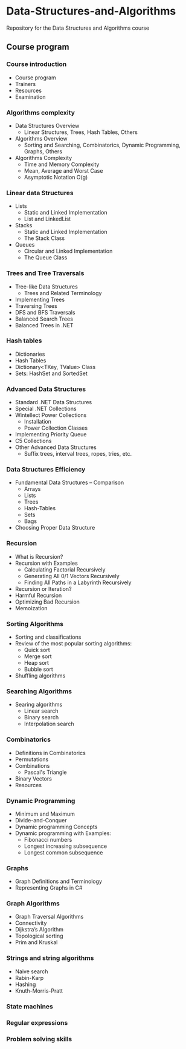 # Data-Structures-and-Algorithms
Repository for the Data Structures and Algorithms course

##  Course program

###   Course introduction
<!-- 0.5 hours -->

*   Course program
*   Trainers
*   Resources
*   Examination

###   Algorithms complexity
<!-- 2 hours, Niki -->

*   Data Structures Overview
    *   Linear Structures, Trees, Hash Tables, Others
*   Algorithms Overview
    *   Sorting and Searching, Combinatorics, Dynamic Programming, Graphs, Others
*   Algorithms Complexity
    *   Time and Memory Complexity
    *   Mean, Average and Worst Case
    *   Asymptotic Notation O(g)

###   Linear data Structures
<!-- 2 hours, Doncho -->

*   Lists
    *   Static and Linked Implementation
    *   List<T> and  LinkedList<T>
*   Stacks
    *   Static and Linked Implementation
    *   The Stack<T> Class
*   Queues
    *   Circular and Linked Implementation
    *   The Queue<T> Class

###   Trees and Tree Traversals
<!-- 2.5 hours, Doncho -->

*   Tree-like Data Structures
    *   Trees and Related Terminology
*   Implementing Trees
*   Traversing Trees
*   DFS and BFS Traversals
*   Balanced Search Trees
*   Balanced Trees in .NET

###   Hash tables
<!-- 2.5 hours, Doncho -->
<!-- +1h workshop, Doncho  -->

*   Dictionaries
*   Hash Tables
*   Dictionary<TKey, TValue> Class
*   Sets: HashSet<T> and SortedSet<T>

###   Advanced Data Structures
<!-- 1.5 hours, Ivo -->

*   Standard .NET Data Structures
*   Special .NET Collections
*   Wintellect Power Collections
    *   Installation
    *   Power Collection Classes
*   Implementing Priority Queue
*   C5 Collections
*   Other Advanced Data Structures
    *   Suffix trees, interval trees, ropes, tries, etc.

###   Data Structures Efficiency

*   Fundamental Data Structures – Comparison
    *   Arrays
    *   Lists
    *   Trees
    *   Hash-Tables
    *   Sets
    *   Bags
*   Choosing Proper Data Structure

###   Recursion
<!-- 1.5 hours, Evlogi -->

*   What is Recursion?
*   Recursion with Examples
    *   Calculating Factorial Recursively
    *   Generating All 0/1 Vectors Recursively
    *   Finding All Paths in a Labyrinth Recursively
*   Recursion or Iteration?
*   Harmful Recursion
*   Optimizing Bad Recursion
*   Memoization

###   Sorting Algorithms
<!-- 1 hour, Evlogi -->

*   Sorting and classifications
*   Review of the most popular sorting algorithms:
    *   Quick sort
    *   Merge sort
    *   Heap sort
    *   Bubble sort
*   Shuffling algorithms

###   Searching Algorithms
<!-- 1 hour, Evlogi -->

*   Searing algorithms
    *   Linear search
    *   Binary search
    *   Interpolation search

###   Combinatorics
<!-- 2 hours, Ivo -->

*   Definitions in Combinatorics
*   Permutations
*   Combinations
    *   Pascal's Triangle
*   Binary Vectors
*   Resources

###   Dynamic Programming
<!-- 3.5 hours, Doncho -->

*   Minimum and Maximum
*   Divide-and-Conquer
*   Dynamic programming Concepts
*   Dynamic programming with Examples:
    *   Fibonacci numbers
    *   Longest increasing subsequence
    *   Longest common subsequence

###   Graphs
<!-- 1.5 hours, Niki  -->

*   Graph Definitions and Terminology
*   Representing Graphs in C#

###   Graph Algorithms
<!-- 2 hours, Niki  -->

*   Graph Traversal Algorithms
*   Connectivity
*   Dijkstra’s Algorithm
*   Topological sorting
*   Prim and Kruskal

###   Strings and string algorithms
<!-- unknown, maybe 3 hours,   -->
*   Naive search
*   Rabin-Karp
*   Hashing
*   Knuth-Morris-Pratt

###   State machines
<!-- unknown, maybe 1.5 hours,   -->

###   Regular expressions
<!-- unknown, maybe 1 hour,   -->

###   Problem solving skills
